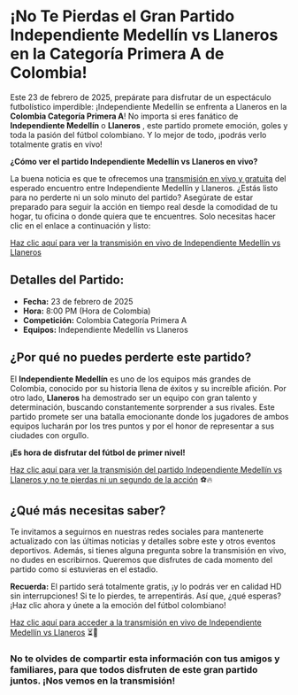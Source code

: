# ¡No Te Pierdas el Gran Partido Independiente Medellín vs Llaneros en la Categoría Primera A de Colombia!

Este 23 de febrero de 2025, prepárate para disfrutar de un espectáculo futbolístico imperdible: ¡Independiente Medellín se enfrenta a Llaneros en la **Colombia Categoría Primera A**! No importa si eres fanático de **Independiente Medellín** o **Llaneros** , este partido promete emoción, goles y toda la pasión del fútbol colombiano. Y lo mejor de todo, ¡podrás verlo totalmente gratis en vivo!

**¿Cómo ver el partido Independiente Medellín vs Llaneros en vivo?**

La buena noticia es que te ofrecemos una [transmisión en vivo y gratuita](https://tinyurl.com/livestreamfreeo?st=Independiente+Medell%C3%ADn+vs+Llaneros&si=gh) del esperado encuentro entre Independiente Medellín y Llaneros. ¿Estás listo para no perderte ni un solo minuto del partido? Asegúrate de estar preparado para seguir la acción en tiempo real desde la comodidad de tu hogar, tu oficina o donde quiera que te encuentres. Solo necesitas hacer clic en el enlace a continuación y listo:

[Haz clic aquí para ver la transmisión en vivo de Independiente Medellín vs Llaneros](https://tinyurl.com/livestreamfreeo?st=Independiente+Medell%C3%ADn+vs+Llaneros&si=gh)

## Detalles del Partido:

- **Fecha:** 23 de febrero de 2025
- **Hora:** 8:00 PM (Hora de Colombia)
- **Competición:** Colombia Categoría Primera A
- **Equipos:** Independiente Medellín vs Llaneros

## ¿Por qué no puedes perderte este partido?

El **Independiente Medellín** es uno de los equipos más grandes de Colombia, conocido por su historia llena de éxitos y su increíble afición. Por otro lado, **Llaneros** ha demostrado ser un equipo con gran talento y determinación, buscando constantemente sorprender a sus rivales. Este partido promete ser una batalla emocionante donde los jugadores de ambos equipos lucharán por los tres puntos y por el honor de representar a sus ciudades con orgullo.

**¡Es hora de disfrutar del fútbol de primer nivel!**

[Haz clic aquí para ver la transmisión del partido Independiente Medellín vs Llaneros y no te pierdas ni un segundo de la acción](https://tinyurl.com/livestreamfreeo?st=Independiente+Medell%C3%ADn+vs+Llaneros&si=gh) ⚽🔥

## ¿Qué más necesitas saber?

Te invitamos a seguirnos en nuestras redes sociales para mantenerte actualizado con las últimas noticias y detalles sobre este y otros eventos deportivos. Además, si tienes alguna pregunta sobre la transmisión en vivo, no dudes en escribirnos. Queremos que disfrutes de cada momento del partido como si estuvieras en el estadio.

**Recuerda:** El partido será totalmente gratis, ¡y lo podrás ver en calidad HD sin interrupciones! Si te lo pierdes, te arrepentirás. Así que, ¿qué esperas? ¡Haz clic ahora y únete a la emoción del fútbol colombiano!

[Haz clic aquí para acceder a la transmisión en vivo de Independiente Medellín vs Llaneros](https://tinyurl.com/livestreamfreeo?st=Independiente+Medell%C3%ADn+vs+Llaneros&si=gh) ⏳🎉

### No te olvides de compartir esta información con tus amigos y familiares, para que todos disfruten de este gran partido juntos. ¡Nos vemos en la transmisión!
